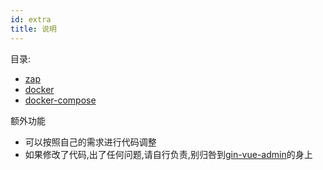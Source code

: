 ```yaml
---
id: extra
title: 说明
---
```


目录:

- [zap](./zap)
- [docker](./docker)
- [docker-compose](./docker-compose)

额外功能

- 可以按照自己的需求进行代码调整
- 如果修改了代码,出了任何问题,请自行负责,别归咎到[gin-vue-admin](https://github.com/flipped-aurora/gin-vue-admin)的身上

